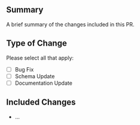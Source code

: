 ## Summary

A brief summary of the changes included in this PR.

## Type of Change

Please select all that apply:

- [ ] Bug Fix
- [ ] Schema Update
- [ ] Documentation Update

## Included Changes

- ...
